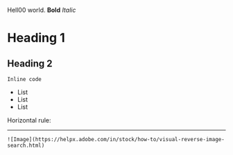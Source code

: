 Hell00 world.
**Bold**
*Italic*
# Heading 1
## Heading 2

`Inline code`
* List
* List
* List

Horizontal rule:

---

```
![Image](https://helpx.adobe.com/in/stock/how-to/visual-reverse-image-search.html)
